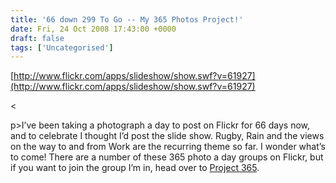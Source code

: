 ```yaml
---
title: '66 down 299 To Go -- My 365 Photos Project!'
date: Fri, 24 Oct 2008 17:43:00 +0000
draft: false
tags: ['Uncategorised']
---
```


[http://www.flickr.com/apps/slideshow/show.swf?v=61927](http://www.flickr.com/apps/slideshow/show.swf?v=61927)

<

p>I’ve been taking a photograph a day to post on Flickr for 66 days now, and to celebrate I thought I’d post the slide show. Rugby, Rain and the views on the way to and from Work are the recurring theme so far. I wonder what’s to come! There are a number of these 365 photo a day groups on Flickr, but if you want to join the group I’m in, head over to [Project 365](http://www.flickr.com/groups/project_365/).